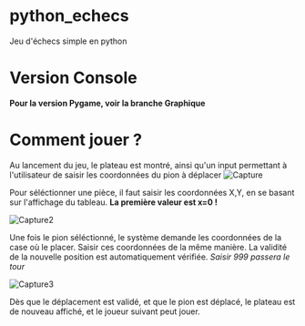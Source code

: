 # python_echecs 
Jeu d'échecs simple en python


# Version Console
**Pour la version Pygame, voir la branche Graphique**


# Comment jouer ?

Au lancement du jeu, le plateau est montré, ainsi qu'un input permettant à l'utilisateur de saisir les coordonnées du pion à déplacer
![Capture](https://user-images.githubusercontent.com/75009579/138706404-c5e599ed-c493-46cf-aa8d-988d4b0e08dc.PNG)

Pour séléctionner une pièce, il faut saisir les coordonnées X,Y, en se basant sur l'affichage du tableau. **La première valeur est x=0 !**

![Capture2](https://user-images.githubusercontent.com/75009579/138706995-9046466c-8d91-4102-abb8-45e5c3365f1c.PNG)

Une fois le pion séléctionné, le système demande les coordonnées de la case où le placer. Saisir ces coordonnées de la même manière. La validité de la nouvelle position est automatiquement vérifiée.
*Saisir 999 passera le tour*

![Capture3](https://user-images.githubusercontent.com/75009579/138707571-96229650-4daa-468a-82bf-b1a06d0e37f3.PNG)

Dès que le déplacement est validé, et que le pion est déplacé, le plateau est de nouveau affiché, et le joueur suivant peut jouer.

